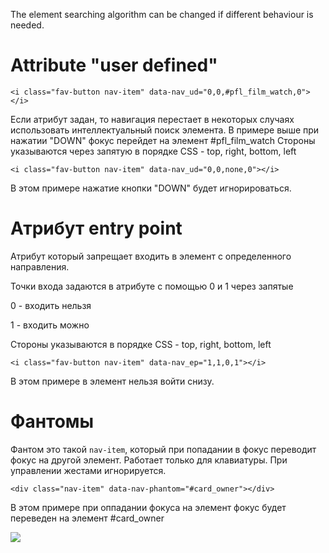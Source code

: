 The element searching algorithm can be changed if different behaviour is needed.



# Attribute "user defined"

```
<i class="fav-button nav-item" data-nav_ud="0,0,#pfl_film_watch,0"></i>
```

Если атрибут задан, то навигация перестает в некоторых случаях использовать интеллектуальный поиск элемента. В примере выше при нажатии "DOWN" фокус перейдет на элемент #pfl_film_watch
Стороны указываются через запятую в порядке CSS - top, right, bottom, left

```
<i class="fav-button nav-item" data-nav_ud="0,0,none,0"></i>
```

В этом примере нажатие кнопки "DOWN" будет игнорироваться.





# Атрибут entry point

Атрибут который запрещает входить в элемент с определенного направления.

Точки входа задаются в атрибуте с помощью 0 и 1 через запятые

0 - входить нельзя

1 - входить можно

Стороны указываются в порядке CSS - top, right, bottom, left

```
<i class="fav-button nav-item" data-nav_ep="1,1,0,1"></i>
```
В этом примере в элемент нельзя войти снизу.





# Фантомы

Фантом это такой `nav-item`, который при попадании в фокус переводит фокус на другой элемент. Работает только для клавиатуры. При управлении жестами игнорируется.

```
<div class="nav-item" data-nav-phantom="#card_owner"></div>
```

В этом примере при оппадании фокуса на элемент фокус будет переведен на элемент #card_owner

<img src="http://immosmart.github.io/smartbox/docs/nav_slides/slide7.png" />
